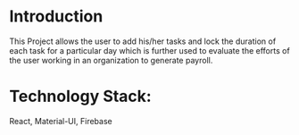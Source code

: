 
# Introduction
This Project allows the user to add his/her tasks and lock the duration of each task for a particular day which is further used to evaluate the efforts of the user working in an organization to generate payroll. 


# Technology Stack:
React, Material-UI, Firebase
